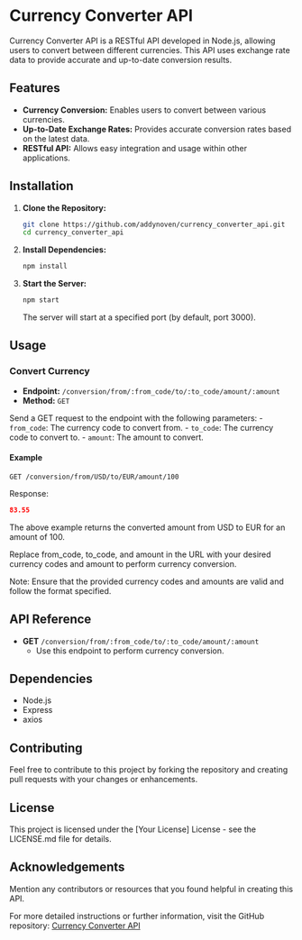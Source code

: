 # Currency Converter API

Currency Converter API is a RESTful API developed in Node.js, allowing users to convert between different currencies. This API uses exchange rate data to provide accurate and up-to-date conversion results.

## Features

- **Currency Conversion:** Enables users to convert between various currencies.
- **Up-to-Date Exchange Rates:** Provides accurate conversion rates based on the latest data.
- **RESTful API:** Allows easy integration and usage within other applications.

## Installation

1. **Clone the Repository:**

    ```bash
    git clone https://github.com/addynoven/currency_converter_api.git
    cd currency_converter_api
    ```

2. **Install Dependencies:**

    ```bash
    npm install
    ```

3. **Start the Server:**

    ```bash
    npm start
    ```

    The server will start at a specified port (by default, port 3000).

## Usage

### Convert Currency

- **Endpoint:** `/conversion/from/:from_code/to/:to_code/amount/:amount`
- **Method:** `GET`

Send a GET request to the endpoint with the following parameters:
    - `from_code`: The currency code to convert from.
    - `to_code`: The currency code to convert to.
    - `amount`: The amount to convert.

#### Example

`GET /conversion/from/USD/to/EUR/amount/100`


Response:
```json
83.55
```
The above example returns the converted amount from USD to EUR for an amount of 100.

Replace from_code, to_code, and amount in the URL with your desired currency codes and amount to perform currency conversion.

Note: Ensure that the provided currency codes and amounts are valid and follow the format specified.

## API Reference

- **GET** `/conversion/from/:from_code/to/:to_code/amount/:amount`
  - Use this endpoint to perform currency conversion.

## Dependencies

- Node.js
- Express
- axios

## Contributing

Feel free to contribute to this project by forking the repository and creating pull requests with your changes or enhancements.

## License

This project is licensed under the [Your License] License - see the LICENSE.md file for details.

## Acknowledgements

Mention any contributors or resources that you found helpful in creating this API.

For more detailed instructions or further information, visit the GitHub repository: [Currency Converter API](https://github.com/addynoven/currency_converter_api)
